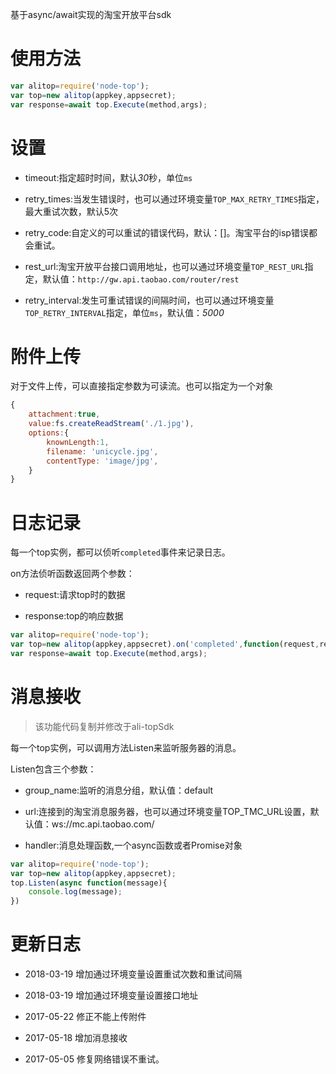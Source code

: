 基于async/await实现的淘宝开放平台sdk

# 使用方法

```javascript
var alitop=require('node-top');
var top=new alitop(appkey,appsecret);
var response=await top.Execute(method,args);
```
# 设置

* timeout:指定超时时间，默认*30*秒，单位```ms```

* retry_times:当发生错误时，也可以通过环境变量```TOP_MAX_RETRY_TIMES```指定，最大重试次数，默认5次

* retry_code:自定义的可以重试的错误代码，默认：[]。淘宝平台的isp错误都会重试。

* rest_url:淘宝开放平台接口调用地址，也可以通过环境变量```TOP_REST_URL```指定，默认值：```http://gw.api.taobao.com/router/rest```

* retry_interval:发生可重试错误的间隔时间，也可以通过环境变量```TOP_RETRY_INTERVAL```指定，单位```ms```，默认值：*5000*

# 附件上传

对于文件上传，可以直接指定参数为可读流。也可以指定为一个对象

```javascript
{
    attachment:true,
    value:fs.createReadStream('./1.jpg'),
    options:{
        knownLength:1,
        filename: 'unicycle.jpg',
        contentType: 'image/jpg',
    }
}
```

# 日志记录

每一个top实例，都可以侦听```completed```事件来记录日志。

on方法侦听函数返回两个参数：

* request:请求top时的数据

* response:top的响应数据

```javascript
var alitop=require('node-top');
var top=new alitop(appkey,appsecret).on('completed',function(request,response){});
var response=await top.Execute(method,args);
```

# 消息接收

> 该功能代码复制并修改于ali-topSdk

每一个top实例，可以调用方法Listen来监听服务器的消息。

Listen包含三个参数：

* group_name:监听的消息分组，默认值：default

* url:连接到的淘宝消息服务器，也可以通过环境变量TOP_TMC_URL设置，默认值：ws://mc.api.taobao.com/

* handler:消息处理函数,一个async函数或者Promise对象

```javascript
var alitop=require('node-top');
var top=new alitop(appkey,appsecret);
top.Listen(async function(message){
    console.log(message);
})
```

# 更新日志

* 2018-03-19 增加通过环境变量设置重试次数和重试间隔

* 2018-03-19 增加通过环境变量设置接口地址

* 2017-05-22 修正不能上传附件

* 2017-05-18 增加消息接收

* 2017-05-05 修复网络错误不重试。